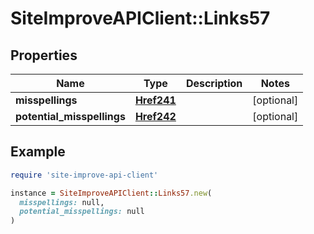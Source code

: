 # SiteImproveAPIClient::Links57

## Properties

| Name | Type | Description | Notes |
| ---- | ---- | ----------- | ----- |
| **misspellings** | [**Href241**](Href241.md) |  | [optional] |
| **potential_misspellings** | [**Href242**](Href242.md) |  | [optional] |

## Example

```ruby
require 'site-improve-api-client'

instance = SiteImproveAPIClient::Links57.new(
  misspellings: null,
  potential_misspellings: null
)
```

